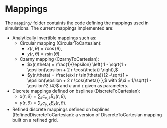 # Mappings

The `mapping/` folder containts the code defining the mappings used in simulations.
The current mappings implemented are:

- Analytically invertible mappings such as:
	-  Circular mapping (CircularToCartesian):
		-  $x(r,\theta) = r \cos(\theta),$
	 	-  $y(r,\theta) = r \sin(\theta).$
	-  Czarny mapping (CzarnyToCartesian):
		-  $x(r,\theta) = \frac{1}{\epsilon} \left( 1 - \sqrt{1 + \epsilon(\epsilon + 2 r \cos(\theta)} \right),$
		-  $y(r,\theta) = \frac{e\xi r \sin(\theta)}{2 -\sqrt{1 + \epsilon(\epsilon + 2 r \cos(\theta)} },$
		 with $\xi = 1/\sqrt{1 - \epsilon^2 /4}$ and $e$ and $\epsilon$ given as parameters.
- Discrete mappings defined on bsplines (DiscreteToCartesian):
	-  $`x(r,\theta) = \sum_k c_{x,k} B_k(r,\theta),`$
	-  $`y(r,\theta) = \sum_k c_{y,k} B_k(r,\theta).`$
- Refined discrete mappings defined on bsplines (RefinedDiscreteToCartesian): a version of DiscreteToCartesian mapping built on a refined grid.  
